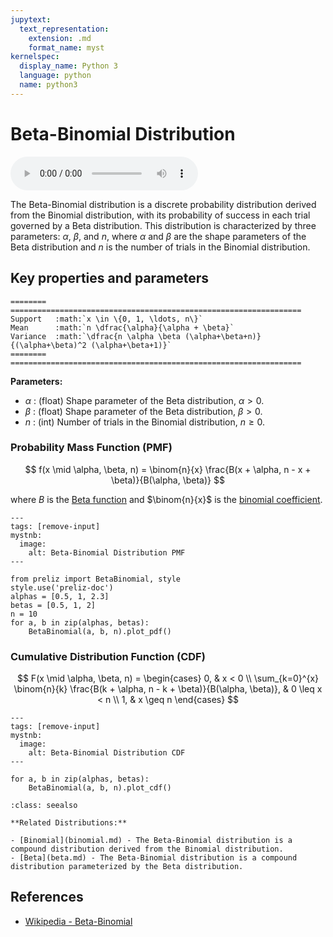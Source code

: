 ```yaml
---
jupytext:
  text_representation:
    extension: .md
    format_name: myst
kernelspec:
  display_name: Python 3
  language: python
  name: python3
---
```

# Beta-Binomial Distribution

<audio controls> <source src="../../_static/betabinomial.mp3" type="audio/mpeg"> This browser cannot play the pronunciation audio file for this distribution. </audio>

The Beta-Binomial distribution is a discrete probability distribution derived from the Binomial distribution, with its probability of success in each trial governed by a Beta distribution. This distribution is characterized by three parameters:  $\alpha$, $\beta$, and $n$, where $\alpha$ and $\beta$ are the shape parameters of the Beta distribution and $n$ is the number of trials in the Binomial distribution.

## Key properties and parameters

```{eval-rst}
========  =================================================================
Support   :math:`x \in \{0, 1, \ldots, n\}`
Mean      :math:`n \dfrac{\alpha}{\alpha + \beta}`
Variance  :math:`\dfrac{n \alpha \beta (\alpha+\beta+n)}{(\alpha+\beta)^2 (\alpha+\beta+1)}`
========  =================================================================
```

**Parameters:**

- $\alpha$ : (float) Shape parameter of the Beta distribution, $\alpha > 0$.
- $\beta$ : (float) Shape parameter of the Beta distribution, $\beta > 0$.
- $n$ : (int) Number of trials in the Binomial distribution, $n \geq 0$.

### Probability Mass Function (PMF)

$$
f(x \mid \alpha, \beta, n) = \binom{n}{x} \frac{B(x + \alpha, n - x + \beta)}{B(\alpha, \beta)}
$$

where $B$ is the [Beta function](https://en.wikipedia.org/wiki/Beta_function) and $\binom{n}{x}$ is the [binomial coefficient](https://en.wikipedia.org/wiki/Binomial_coefficient).

```{code-cell}
---
tags: [remove-input]
mystnb:
  image:
    alt: Beta-Binomial Distribution PMF
---

from preliz import BetaBinomial, style
style.use('preliz-doc')
alphas = [0.5, 1, 2.3]
betas = [0.5, 1, 2]
n = 10
for a, b in zip(alphas, betas):
    BetaBinomial(a, b, n).plot_pdf()
```

### Cumulative Distribution Function (CDF)

$$
F(x \mid \alpha, \beta, n) = 
\begin{cases} 
0, & x < 0 \\ 
\sum_{k=0}^{x} \binom{n}{k} \frac{B(k + \alpha, n - k + \beta)}{B(\alpha, \beta)}, & 0 \leq x < n \\ 
1, & x \geq n 
\end{cases}
$$

```{code-cell}
---
tags: [remove-input]
mystnb:
  image:
    alt: Beta-Binomial Distribution CDF
---

for a, b in zip(alphas, betas):
    BetaBinomial(a, b, n).plot_cdf()
```

```{seealso}
:class: seealso

**Related Distributions:**

- [Binomial](binomial.md) - The Beta-Binomial distribution is a compound distribution derived from the Binomial distribution.
- [Beta](beta.md) - The Beta-Binomial distribution is a compound distribution parameterized by the Beta distribution.
```

## References

- [Wikipedia - Beta-Binomial](https://en.wikipedia.org/wiki/Beta-binomial_distribution)